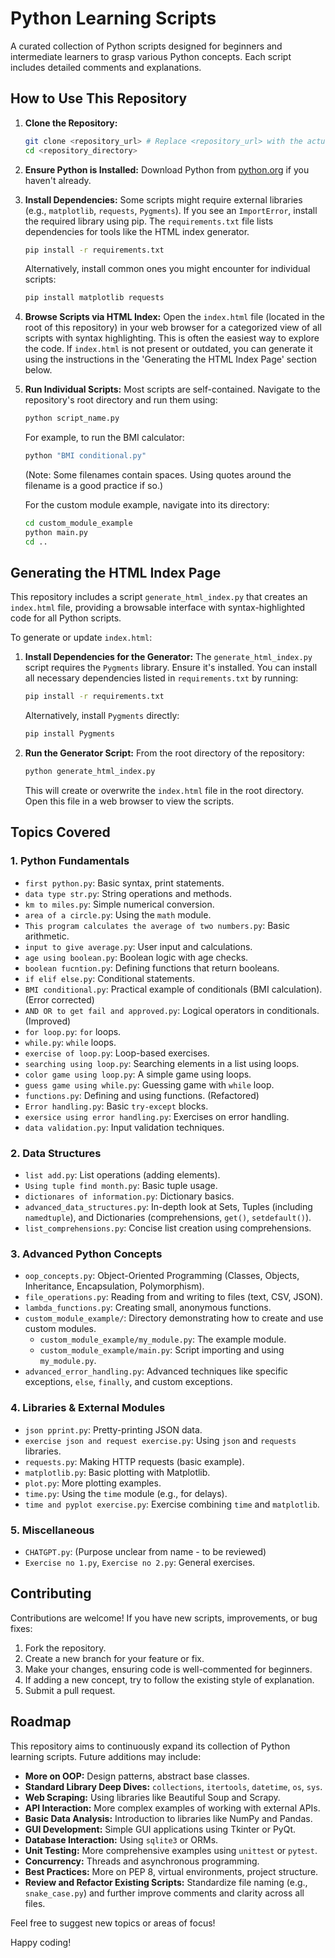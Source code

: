 # Python Learning Scripts

A curated collection of Python scripts designed for beginners and intermediate learners to grasp various Python concepts. Each script includes detailed comments and explanations.

## How to Use This Repository

1.  **Clone the Repository:**
    ```bash
    git clone <repository_url> # Replace <repository_url> with the actual URL
    cd <repository_directory>
    ```
2.  **Ensure Python is Installed:** Download Python from [python.org](https://www.python.org/downloads/) if you haven't already.
3.  **Install Dependencies:**
    Some scripts might require external libraries (e.g., `matplotlib`, `requests`, `Pygments`). If you see an `ImportError`, install the required library using pip. The `requirements.txt` file lists dependencies for tools like the HTML index generator.
    ```bash
    pip install -r requirements.txt 
    ```
    Alternatively, install common ones you might encounter for individual scripts:
    ```bash
    pip install matplotlib requests
    ```
4.  **Browse Scripts via HTML Index:**
    Open the `index.html` file (located in the root of this repository) in your web browser for a categorized view of all scripts with syntax highlighting. This is often the easiest way to explore the code. If `index.html` is not present or outdated, you can generate it using the instructions in the 'Generating the HTML Index Page' section below.

5.  **Run Individual Scripts:**
    Most scripts are self-contained. Navigate to the repository's root directory and run them using:
    ```bash
    python script_name.py
    ```
    For example, to run the BMI calculator:
    ```bash
    python "BMI conditional.py"
    ```
    (Note: Some filenames contain spaces. Using quotes around the filename is a good practice if so.)

    For the custom module example, navigate into its directory:
    ```bash
    cd custom_module_example
    python main.py
    cd ..
    ```

## Generating the HTML Index Page

This repository includes a script `generate_html_index.py` that creates an `index.html` file, providing a browsable interface with syntax-highlighted code for all Python scripts.

To generate or update `index.html`:

1.  **Install Dependencies for the Generator:**
    The `generate_html_index.py` script requires the `Pygments` library. Ensure it's installed. You can install all necessary dependencies listed in `requirements.txt` by running:
    ```bash
    pip install -r requirements.txt
    ```
    Alternatively, install `Pygments` directly:
    ```bash
    pip install Pygments
    ```
2.  **Run the Generator Script:**
    From the root directory of the repository:
    ```bash
    python generate_html_index.py
    ```
    This will create or overwrite the `index.html` file in the root directory. Open this file in a web browser to view the scripts.

## Topics Covered

### 1. Python Fundamentals
*   `first python.py`: Basic syntax, print statements.
*   `data type str.py`: String operations and methods.
*   `km to miles.py`: Simple numerical conversion.
*   `area of a circle.py`: Using the `math` module.
*   `This program calculates the average of two numbers.py`: Basic arithmetic.
*   `input to give average.py`: User input and calculations.
*   `age using boolean.py`: Boolean logic with age checks.
*   `boolean fucntion.py`: Defining functions that return booleans.
*   `if elif else.py`: Conditional statements.
*   `BMI conditional.py`: Practical example of conditionals (BMI calculation). (Error corrected)
*   `AND OR to get fail and approved.py`: Logical operators in conditionals. (Improved)
*   `for loop.py`: `for` loops.
*   `while.py`: `while` loops.
*   `exercise of loop.py`: Loop-based exercises.
*   `searching using loop.py`: Searching elements in a list using loops.
*   `color game using loop.py`: A simple game using loops.
*   `guess game using while.py`: Guessing game with `while` loop.
*   `functions.py`: Defining and using functions. (Refactored)
*   `Error handling.py`: Basic `try-except` blocks.
*   `exersice using error handling.py`: Exercises on error handling.
*   `data validation.py`: Input validation techniques.

### 2. Data Structures
*   `list add.py`: List operations (adding elements).
*   `Using tuple find month.py`: Basic tuple usage.
*   `dictionares of information.py`: Dictionary basics.
*   `advanced_data_structures.py`: In-depth look at Sets, Tuples (including `namedtuple`), and Dictionaries (comprehensions, `get()`, `setdefault()`).
*   `list_comprehensions.py`: Concise list creation using comprehensions.

### 3. Advanced Python Concepts
*   `oop_concepts.py`: Object-Oriented Programming (Classes, Objects, Inheritance, Encapsulation, Polymorphism).
*   `file_operations.py`: Reading from and writing to files (text, CSV, JSON).
*   `lambda_functions.py`: Creating small, anonymous functions.
*   `custom_module_example/`: Directory demonstrating how to create and use custom modules.
    *   `custom_module_example/my_module.py`: The example module.
    *   `custom_module_example/main.py`: Script importing and using `my_module.py`.
*   `advanced_error_handling.py`: Advanced techniques like specific exceptions, `else`, `finally`, and custom exceptions.

### 4. Libraries & External Modules
*   `json pprint.py`: Pretty-printing JSON data.
*   `exercise json and request exercise.py`: Using `json` and `requests` libraries.
*   `requests.py`: Making HTTP requests (basic example).
*   `matplotlib.py`: Basic plotting with Matplotlib.
*   `plot.py`: More plotting examples.
*   `time.py`: Using the `time` module (e.g., for delays).
*   `time and pyplot exercise.py`: Exercise combining `time` and `matplotlib`.

### 5. Miscellaneous
*   `CHATGPT.py`: (Purpose unclear from name - to be reviewed)
*   `Exercise no 1.py`, `Exercise no 2.py`: General exercises.

## Contributing
Contributions are welcome! If you have new scripts, improvements, or bug fixes:
1.  Fork the repository.
2.  Create a new branch for your feature or fix.
3.  Make your changes, ensuring code is well-commented for beginners.
4.  If adding a new concept, try to follow the existing style of explanation.
5.  Submit a pull request.

## Roadmap
This repository aims to continuously expand its collection of Python learning scripts. Future additions may include:
*   **More on OOP:** Design patterns, abstract base classes.
*   **Standard Library Deep Dives:** `collections`, `itertools`, `datetime`, `os`, `sys`.
*   **Web Scraping:** Using libraries like Beautiful Soup and Scrapy.
*   **API Interaction:** More complex examples of working with external APIs.
*   **Basic Data Analysis:** Introduction to libraries like NumPy and Pandas.
*   **GUI Development:** Simple GUI applications using Tkinter or PyQt.
*   **Database Interaction:** Using `sqlite3` or ORMs.
*   **Unit Testing:** More comprehensive examples using `unittest` or `pytest`.
*   **Concurrency:** Threads and asynchronous programming.
*   **Best Practices:** More on PEP 8, virtual environments, project structure.
*   **Review and Refactor Existing Scripts:** Standardize file naming (e.g., `snake_case.py`) and further improve comments and clarity across all files.

Feel free to suggest new topics or areas of focus!

Happy coding!
```
